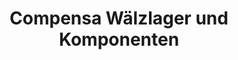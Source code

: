 ---
title: "Compensa Wälzlager und Komponenten"
url: /wien/compensa-waelzlager-und-komponenten/
shop: Eisenwaren
---